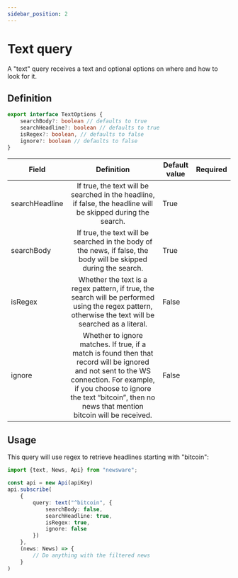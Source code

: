 ```yaml
---
sidebar_position: 2
---
```


# Text query

A "text" query receives a text and optional options on where and how to look for it.

## Definition

```typescript
export interface TextOptions {
    searchBody?: boolean // defaults to true
    searchHeadline?: boolean // defaults to true
    isRegex?: boolean, // defaults to false
    ignore?: boolean // defaults to false
}
```

| Field          |                                                                                                                Definition                                                                                                                | Default value | Required |
|----------------|:----------------------------------------------------------------------------------------------------------------------------------------------------------------------------------------------------------------------------------------:|---------------|----------|
| searchHeadline |                                                              If true, the text will be searched in the headline, if false, the headline will be skipped during the search.                                                               | True          |          |
| searchBody     |                                                            If true, the text will be searched in the body of the news, if false, the body will be skipped during the search.                                                             | True          |          |
| isRegex        |                                          Whether the text is a regex pattern, if true, the search will be performed using the regex pattern, otherwise the text will be searched as a literal.                                           | False         |          |
| ignore         | Whether to ignore matches. If true, if a match is found then that record will be ignored and not sent to the WS connection. For example, if you choose to ignore the text “bitcoin”, then no news that mention bitcoin will be received. | False         |          |

## Usage

This query will use regex to retrieve headlines starting with "bitcoin":

```typescript
import {text, News, Api} from "newsware";

const api = new Api(apiKey)
api.subscribe(
    {
        query: text("^bitcoin", {
            searchBody: false,
            searchHeadline: true,
            isRegex: true,
            ignore: false
        })
    },
    (news: News) => {
        // Do anything with the filtered news
    }
)
```

